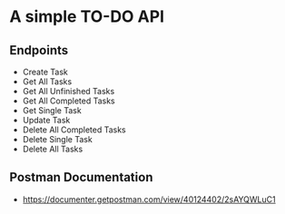 
# A simple TO-DO API

## Endpoints
- Create Task
- Get All Tasks
- Get All Unfinished Tasks
- Get All Completed Tasks
- Get Single Task
- Update Task
- Delete All Completed Tasks
- Delete Single Task
- Delete All Tasks 


## Postman Documentation
- https://documenter.getpostman.com/view/40124402/2sAYQWLuC1

